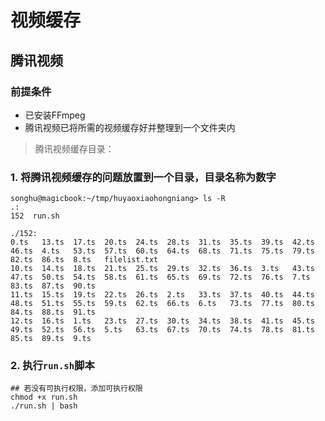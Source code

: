# 视频缓存

## 腾讯视频

### 前提条件

- 已安装FFmpeg
- 腾讯视频已将所需的视频缓存好并整理到一个文件夹内
> 腾讯视频缓存目录：


### 1. 将腾讯视频缓存的问题放置到一个目录，目录名称为数字
```
songhu@magicbook:~/tmp/huyaoxiaohongniang> ls -R
.:
152  run.sh

./152:
0.ts   13.ts  17.ts  20.ts  24.ts  28.ts  31.ts  35.ts  39.ts  42.ts  46.ts  4.ts   53.ts  57.ts  60.ts  64.ts  68.ts  71.ts  75.ts  79.ts  82.ts  86.ts  8.ts   filelist.txt
10.ts  14.ts  18.ts  21.ts  25.ts  29.ts  32.ts  36.ts  3.ts   43.ts  47.ts  50.ts  54.ts  58.ts  61.ts  65.ts  69.ts  72.ts  76.ts  7.ts   83.ts  87.ts  90.ts
11.ts  15.ts  19.ts  22.ts  26.ts  2.ts   33.ts  37.ts  40.ts  44.ts  48.ts  51.ts  55.ts  59.ts  62.ts  66.ts  6.ts   73.ts  77.ts  80.ts  84.ts  88.ts  91.ts
12.ts  16.ts  1.ts   23.ts  27.ts  30.ts  34.ts  38.ts  41.ts  45.ts  49.ts  52.ts  56.ts  5.ts   63.ts  67.ts  70.ts  74.ts  78.ts  81.ts  85.ts  89.ts  9.ts

```

### 2. 执行`run.sh`脚本
```
## 若没有可执行权限，添加可执行权限
chmod +x run.sh
./run.sh | bash
```
